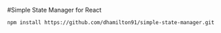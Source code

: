 #Simple State Manager for React


`npm install https://github.com/dhamilton91/simple-state-manager.git`
